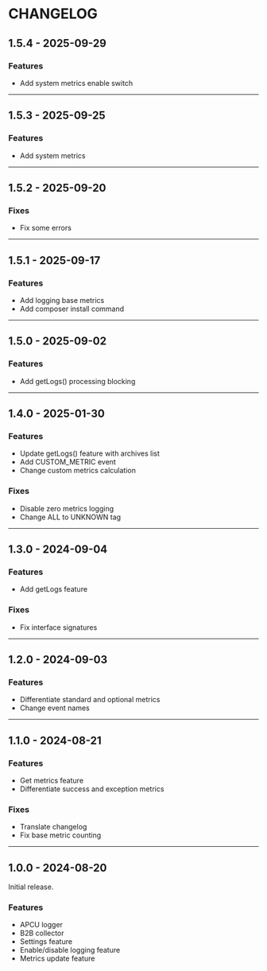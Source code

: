 # CHANGELOG

## 1.5.4 - 2025-09-29

### Features

* Add system metrics enable switch

---

## 1.5.3 - 2025-09-25

### Features

* Add system metrics

---

## 1.5.2 - 2025-09-20

### Fixes

* Fix some errors

---

## 1.5.1 - 2025-09-17

### Features

* Add logging base metrics
* Add composer install command

---

## 1.5.0 - 2025-09-02

### Features

* Add getLogs() processing blocking

---

## 1.4.0 - 2025-01-30

### Features

* Update getLogs() feature with archives list
* Add CUSTOM_METRIC event
* Change custom metrics calculation

### Fixes

* Disable zero metrics logging
* Change ALL to UNKNOWN tag

---

## 1.3.0 - 2024-09-04

### Features

* Add getLogs feature

### Fixes

* Fix interface signatures

---

## 1.2.0 - 2024-09-03

### Features

* Differentiate standard and optional metrics
* Change event names

---

## 1.1.0 - 2024-08-21

### Features

* Get metrics feature
* Differentiate success and exception metrics

### Fixes

* Translate changelog
* Fix base metric counting

---

## 1.0.0 - 2024-08-20

Initial release.

### Features

* APCU logger
* B2B collector
* Settings feature
* Enable/disable logging feature
* Metrics update feature


